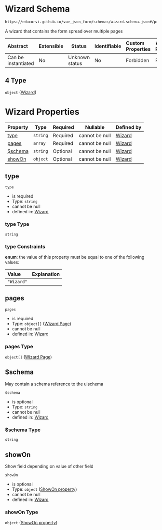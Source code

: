 # Wizard Schema

```txt
https://educorvi.github.io/vue_json_form/schemas/wizard.schema.json#/properties/elements/items/oneOf/4
```

A wizard that contains the form spread over multiple pages


| Abstract            | Extensible | Status         | Identifiable | Custom Properties | Additional Properties | Access Restrictions | Defined In                                                                   |
| :------------------ | ---------- | -------------- | ------------ | :---------------- | --------------------- | ------------------- | ---------------------------------------------------------------------------- |
| Can be instantiated | No         | Unknown status | No           | Forbidden         | Forbidden             | none                | [layout.schema.json\*](../schemas/layout.schema.json "open original schema") |

## 4 Type

`object` ([Wizard](layout-properties-elements-layoutelement-oneof-wizard.md))

# Wizard Properties

| Property           | Type     | Required | Nullable       | Defined by                                                                                                                                     |
| :----------------- | -------- | -------- | -------------- | :--------------------------------------------------------------------------------------------------------------------------------------------- |
| [type](#type)      | `string` | Required | cannot be null | [Wizard](wizard-properties-type.md "https&#x3A;//educorvi.github.io/vue_json_form/schemas/wizard.schema.json#/properties/type")                |
| [pages](#pages)    | `array`  | Required | cannot be null | [Wizard](wizard-properties-pages.md "https&#x3A;//educorvi.github.io/vue_json_form/schemas/wizard.schema.json#/properties/pages")              |
| [$schema](#schema) | `string` | Optional | cannot be null | [Wizard](wizard-properties-schema.md "https&#x3A;//educorvi.github.io/vue_json_form/schemas/wizard.schema.json#/properties/$schema")           |
| [showOn](#showon)  | `object` | Optional | cannot be null | [Wizard](control-properties-showon-property.md "https&#x3A;//educorvi.github.io/vue_json_form/schemas/show_on.schema.json#/properties/showOn") |

## type




`type`

-   is required
-   Type: `string`
-   cannot be null
-   defined in: [Wizard](wizard-properties-type.md "https&#x3A;//educorvi.github.io/vue_json_form/schemas/wizard.schema.json#/properties/type")

### type Type

`string`

### type Constraints

**enum**: the value of this property must be equal to one of the following values:

| Value      | Explanation |
| :--------- | ----------- |
| `"Wizard"` |             |

## pages




`pages`

-   is required
-   Type: `object[]` ([Wizard Page](wizard-properties-pages-wizard-page.md))
-   cannot be null
-   defined in: [Wizard](wizard-properties-pages.md "https&#x3A;//educorvi.github.io/vue_json_form/schemas/wizard.schema.json#/properties/pages")

### pages Type

`object[]` ([Wizard Page](wizard-properties-pages-wizard-page.md))

## $schema

May contain a schema reference to the uischema


`$schema`

-   is optional
-   Type: `string`
-   cannot be null
-   defined in: [Wizard](wizard-properties-schema.md "https&#x3A;//educorvi.github.io/vue_json_form/schemas/wizard.schema.json#/properties/$schema")

### $schema Type

`string`

## showOn

Show field depending on value of other field


`showOn`

-   is optional
-   Type: `object` ([ShowOn property](control-properties-showon-property.md))
-   cannot be null
-   defined in: [Wizard](control-properties-showon-property.md "https&#x3A;//educorvi.github.io/vue_json_form/schemas/show_on.schema.json#/properties/showOn")

### showOn Type

`object` ([ShowOn property](control-properties-showon-property.md))
